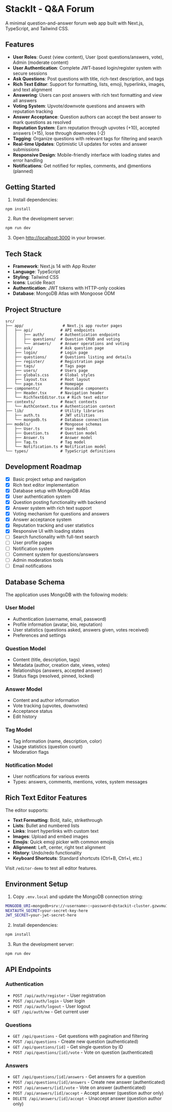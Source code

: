 
# StackIt - Q&A Forum

A minimal question-and-answer forum web app built with Next.js, TypeScript, and Tailwind CSS.

## Features

- **User Roles**: Guest (view content), User (post questions/answers, vote), Admin (moderate content)
- **User Authentication**: Complete JWT-based login/register system with secure sessions
- **Ask Questions**: Post questions with title, rich-text description, and tags
- **Rich Text Editor**: Support for formatting, lists, emoji, hyperlinks, images, and text alignment
- **Answering**: Users can post answers with rich text formatting and view all answers
- **Voting System**: Upvote/downvote questions and answers with reputation tracking
- **Answer Acceptance**: Question authors can accept the best answer to mark questions as resolved
- **Reputation System**: Earn reputation through upvotes (+10), accepted answers (+15), lose through downvotes (-2)
- **Tagging**: Organize questions with relevant tags for filtering and search
- **Real-time Updates**: Optimistic UI updates for votes and answer submissions
- **Responsive Design**: Mobile-friendly interface with loading states and error handling
- **Notifications**: Get notified for replies, comments, and @mentions (planned)

## Getting Started

1. Install dependencies:
```bash
npm install
```

2. Run the development server:
```bash
npm run dev
```

3. Open [http://localhost:3000](http://localhost:3000) in your browser.

## Tech Stack

- **Framework**: Next.js 14 with App Router
- **Language**: TypeScript
- **Styling**: Tailwind CSS
- **Icons**: Lucide React
- **Authentication**: JWT tokens with HTTP-only cookies
- **Database**: MongoDB Atlas with Mongoose ODM

## Project Structure

```
src/
├── app/                 # Next.js app router pages
│   ├── api/            # API endpoints
│   │   ├── auth/       # Authentication endpoints
│   │   ├── questions/  # Question CRUD and voting
│   │   └── answers/    # Answer operations and voting
│   ├── ask/            # Ask question page
│   ├── login/          # Login page
│   ├── questions/      # Questions listing and details
│   ├── register/       # Registration page
│   ├── tags/           # Tags page
│   ├── users/          # Users page
│   ├── globals.css     # Global styles
│   ├── layout.tsx      # Root layout
│   └── page.tsx        # Homepage
├── components/         # Reusable components
│   ├── Header.tsx      # Navigation header
│   └── RichTextEditor.tsx # Rich text editor
├── contexts/           # React contexts
│   └── AuthContext.tsx # Authentication context
├── lib/                # Utility libraries
│   ├── auth.ts         # JWT utilities
│   └── mongodb.ts      # Database connection
├── models/             # Mongoose schemas
│   ├── User.ts         # User model
│   ├── Question.ts     # Question model
│   ├── Answer.ts       # Answer model
│   ├── Tag.ts          # Tag model
│   └── Notification.ts # Notification model
└── types/              # TypeScript definitions
```

## Development Roadmap

- [x] Basic project setup and navigation
- [x] Rich text editor implementation
- [x] Database setup with MongoDB Atlas
- [x] User authentication system
- [x] Question posting functionality with backend
- [x] Answer system with rich text support
- [x] Voting mechanism for questions and answers
- [x] Answer acceptance system
- [x] Reputation tracking and user statistics
- [x] Responsive UI with loading states
- [ ] Search functionality with full-text search
- [ ] User profile pages
- [ ] Notification system
- [ ] Comment system for questions/answers
- [ ] Admin moderation tools
- [ ] Email notifications

## Database Schema

The application uses MongoDB with the following models:

### User Model
- Authentication (username, email, password)
- Profile information (avatar, bio, reputation)
- User statistics (questions asked, answers given, votes received)
- Preferences and settings

### Question Model
- Content (title, description, tags)
- Metadata (author, creation date, views, votes)
- Relationships (answers, accepted answer)
- Status flags (resolved, pinned, locked)

### Answer Model
- Content and author information
- Vote tracking (upvotes, downvotes)
- Acceptance status
- Edit history

### Tag Model
- Tag information (name, description, color)
- Usage statistics (question count)
- Moderation flags

### Notification Model
- User notifications for various events
- Types: answers, comments, mentions, votes, system messages

## Rich Text Editor Features

The editor supports:
- **Text Formatting**: Bold, italic, strikethrough
- **Lists**: Bullet and numbered lists
- **Links**: Insert hyperlinks with custom text
- **Images**: Upload and embed images
- **Emojis**: Quick emoji picker with common emojis
- **Alignment**: Left, center, right text alignment
- **History**: Undo/redo functionality
- **Keyboard Shortcuts**: Standard shortcuts (Ctrl+B, Ctrl+I, etc.)

Visit `/editor-demo` to test all editor features.

## Environment Setup

1. Copy `.env.local` and update the MongoDB connection string:
```bash
MONGODB_URI=mongodb+srv://<username>:<password>@stackit-cluster.gzwvmu1.mongodb.net/stackit?retryWrites=true&w=majority&appName=StackIt-Cluster
NEXTAUTH_SECRET=your-secret-key-here
JWT_SECRET=your-jwt-secret-here
```

2. Install dependencies:
```bash
npm install
```

3. Run the development server:
```bash
npm run dev
```

## API Endpoints

### Authentication
- `POST /api/auth/register` - User registration
- `POST /api/auth/login` - User login
- `POST /api/auth/logout` - User logout
- `GET /api/auth/me` - Get current user

### Questions
- `GET /api/questions` - Get questions with pagination and filtering
- `POST /api/questions` - Create new question (authenticated)
- `GET /api/questions/[id]` - Get single question by ID
- `POST /api/questions/[id]/vote` - Vote on question (authenticated)

### Answers
- `GET /api/questions/[id]/answers` - Get answers for a question
- `POST /api/questions/[id]/answers` - Create new answer (authenticated)
- `POST /api/answers/[id]/vote` - Vote on answer (authenticated)
- `POST /api/answers/[id]/accept` - Accept answer (question author only)
- `DELETE /api/answers/[id]/accept` - Unaccept answer (question author only)

